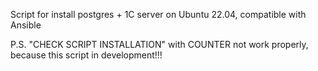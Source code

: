 Script for install postgres + 1C server on Ubuntu 22.04, compatible with Ansible

P.S. "CHECK SCRIPT INSTALLATION" with COUNTER not work properly, because this script in development!!!
